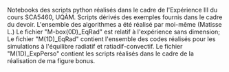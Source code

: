 Notebooks des scripts python réalisés dans le cadre de l'Expérience III du cours SCA5460, UQÀM.
Scripts dérivés des exemples fournis dans le cadre du devoir. 
L'ensemble des algorithmes a été réalisé par moi-même (Matisse L.)
Le fichier "M-box(0D)_EqRad" est relatif à l'expérience sans dimension;
Le fichier "M(1D)_EqRad" contient l'ensemble des codes réalisés pour les simulations à l'équilibre radiatif et ratiadif-convectif.
Le fichier "M(1D)_ExpPerso" contient les scripts réalisés dans le cadre de la réalisation de ma figure bonus.
